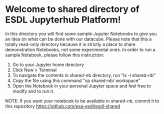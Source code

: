 # Welcome to shared directory of ESDL Jupyterhub Platform!

In this directory you will find some sample Jupyter Notebooks to give you an idea on what can be done with our datacube.
Please note that this a totally read-only directory because it is strictly a place to share demonstration Notebooks, not some experimental ones.
In order to run a sample Notebook, please follow this instruction:
1. Go to your Jupyter home directory
2. Click New > Terminal
3. To navigate the contents in shared-nb directory, run "ls -l shared-nb"
4. Copy the file using this command "cp shared-nb/<file name to be copied> workspace"
5. Open the Notebook in your personal Jupyter space and feel free to modify and to run it.

NOTE: If you want your notebook to be available in shared-nb, commit it to this repository https://github.com/esa-esdl/esdl-shared

